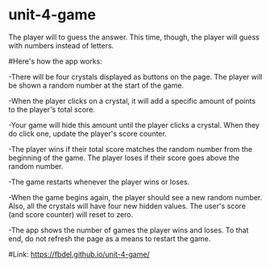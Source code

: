 # unit-4-game

The player will to guess the answer. This time, though, the player will guess with numbers instead of letters. 

#Here's how the app works:

-There will be four crystals displayed as buttons on the page.
The player will be shown a random number at the start of the game.

-When the player clicks on a crystal, it will add a specific amount of points to the player's total score. 

-Your game will hide this amount until the player clicks a crystal.
When they do click one, update the player's score counter.

-The player wins if their total score matches the random number from the beginning of the game.
The player loses if their score goes above the random number.

-The game restarts whenever the player wins or loses.

-When the game begins again, the player should see a new random number. Also, all the crystals will have four new hidden values. The user's score (and score counter) will reset to zero.

-The app shows the number of games the player wins and loses. To that end, do not refresh the page as a means to restart the game.


#Link:
https://fbdel.github.io/unit-4-game/
